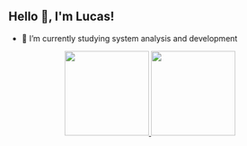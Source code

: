 ## Hello 👋, I'm Lucas!

- 🌱  I’m currently studying system analysis and development

<div align="center">
  <a href="https://github.com/lucasloura">
  <img height="150em" src="https://github-readme-stats.vercel.app/api?username=lucasloura&show_icons=true&theme=github_dark&include_all_commits=true&count_private=true"/>
  <img height="150em" src="https://github-readme-stats.vercel.app/api/top-langs/?username=lucasloura&layout=compact&langs_count=7&theme=github_dark"/>
</div>

